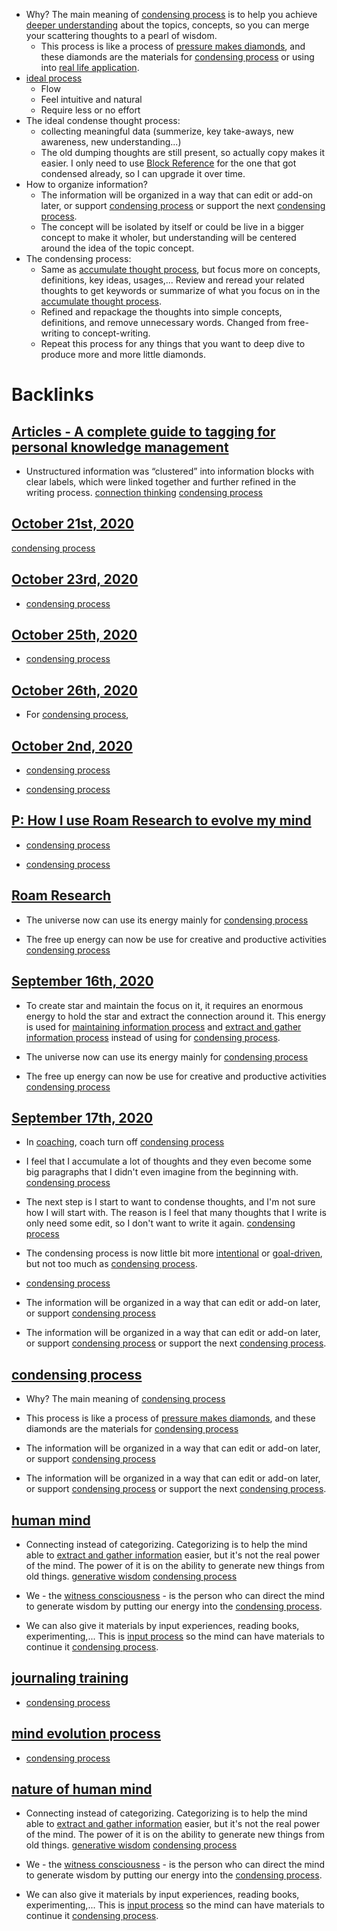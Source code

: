 - Why? The main meaning of [condensing process](<condensing process.md>) is to help you achieve [deeper understanding](<deeper understanding.md>) about the topics, concepts, so you can merge your scattering thoughts to a pearl of wisdom. 
    - This process is like a process of [pressure makes diamonds](<pressure makes diamonds.md>), and these diamonds are the materials for [condensing process](<condensing process.md>) or using into [real life application](<real life application.md>). 
- [ideal process](<ideal process.md>)
    - Flow
    - Feel intuitive and natural
    - Require less or no effort
- The ideal condense thought process:
    - collecting meaningful data (summerize, key take-aways, new awareness, new understanding...)
    - The old dumping thoughts are still present, so actually copy makes it easier. I only need to use [Block Reference](<Block Reference.md>) for the one that got condensed already, so I can upgrade it over time.
- How to organize information?
    - The information will be organized in a way that can edit or add-on later, or support [condensing process](<condensing process.md>) or support the next [condensing process](<condensing process.md>).
    - The concept will be isolated by itself or could be live in a bigger concept to make it wholer, but understanding will be centered around the idea of the topic concept.
- The condensing process:
    - Same as [accumulate thought process](<accumulate thought process.md>), but focus more on concepts, definitions, key ideas, usages,... Review and reread your related thoughts to get keywords or summarize of what you focus on in the [accumulate thought process](<accumulate thought process.md>).
    - Refined and repackage the thoughts into simple concepts, definitions, and remove unnecessary words. Changed from free-writing to concept-writing.
    - Repeat this process for any things that you want to deep dive to produce more and more little diamonds.

# Backlinks
## [Articles - A complete guide to tagging for personal knowledge management](<Articles - A complete guide to tagging for personal knowledge management.md>)
- Unstructured information was “clustered” into information blocks with clear labels, which were linked together and further refined in the writing process. [connection thinking](<connection thinking.md>) [condensing process](<condensing process.md>)

## [October 21st, 2020](<October 21st, 2020.md>)
[condensing process](<condensing process.md>)

## [October 23rd, 2020](<October 23rd, 2020.md>)
- [condensing process](<condensing process.md>)

## [October 25th, 2020](<October 25th, 2020.md>)
- [condensing process](<condensing process.md>)

## [October 26th, 2020](<October 26th, 2020.md>)
- For [condensing process](<condensing process.md>),

## [October 2nd, 2020](<October 2nd, 2020.md>)
- [condensing process](<condensing process.md>)

- [condensing process](<condensing process.md>)

## [P: How I use Roam Research to evolve my mind](<P: How I use Roam Research to evolve my mind.md>)
- [condensing process](<condensing process.md>)

- [condensing process](<condensing process.md>)

## [Roam Research](<Roam Research.md>)
- The universe now can use its energy mainly for [condensing process](<condensing process.md>)

- The free up energy can now be use for creative and productive activities [condensing process](<condensing process.md>)

## [September 16th, 2020](<September 16th, 2020.md>)
- To create star and maintain the focus on it, it requires an enormous energy to hold the star and extract the connection around it. This energy is used for [maintaining information process](<maintaining information process.md>) and [extract and gather information process](<extract and gather information process.md>) instead of using for [condensing process](<condensing process.md>).

- The universe now can use its energy mainly for [condensing process](<condensing process.md>)

- The free up energy can now be use for creative and productive activities [condensing process](<condensing process.md>)

## [September 17th, 2020](<September 17th, 2020.md>)
- In [coaching](<coaching.md>), coach turn off [condensing process](<condensing process.md>)

- I feel that I accumulate a lot of thoughts and they even become some big paragraphs that I didn't even imagine from the beginning with.  [condensing process](<condensing process.md>)

- The next step is I start to want to condense thoughts, and I'm not sure how I will start with. The reason is I feel that many thoughts that I write is only need some edit, so I don't want to write it again. [condensing process](<condensing process.md>)

- The condensing process is now little bit more [intentional](<intentional.md>) or [goal-driven](<goal-driven.md>), but not too much as [condensing process](<condensing process.md>).

- [condensing process](<condensing process.md>)

- The information will be organized in a way that can edit or add-on later, or support [condensing process](<condensing process.md>)

- The information will be organized in a way that can edit or add-on later, or support [condensing process](<condensing process.md>) or support the next [condensing process](<condensing process.md>).

## [condensing process](<condensing process.md>)
- Why? The main meaning of [condensing process](<condensing process.md>)

- This process is like a process of [pressure makes diamonds](<pressure makes diamonds.md>), and these diamonds are the materials for [condensing process](<condensing process.md>)

- The information will be organized in a way that can edit or add-on later, or support [condensing process](<condensing process.md>)

- The information will be organized in a way that can edit or add-on later, or support [condensing process](<condensing process.md>) or support the next [condensing process](<condensing process.md>).

## [human mind](<human mind.md>)
- Connecting instead of categorizing. Categorizing is to help the mind able to [extract and gather information](<extract and gather information.md>) easier, but it's not the real power of the mind. The power of it is on the ability to generate new things from old things. [generative wisdom](<generative wisdom.md>) [condensing process](<condensing process.md>)

- We - the [witness consciousness](<witness consciousness.md>) - is the person who can direct the mind to generate wisdom by putting our energy into the [condensing process](<condensing process.md>).

- We can also give it materials by input experiences, reading books, experimenting,... This is [input process](<input process.md>) so the mind can have materials to continue it [condensing process](<condensing process.md>).

## [journaling training](<journaling training.md>)
- [condensing process](<condensing process.md>)

## [mind evolution process](<mind evolution process.md>)
- [condensing process](<condensing process.md>)

## [nature of human mind](<nature of human mind.md>)
- Connecting instead of categorizing. Categorizing is to help the mind able to [extract and gather information](<extract and gather information.md>) easier, but it's not the real power of the mind. The power of it is on the ability to generate new things from old things. [generative wisdom](<generative wisdom.md>) [condensing process](<condensing process.md>)

- We - the [witness consciousness](<witness consciousness.md>) - is the person who can direct the mind to generate wisdom by putting our energy into the [condensing process](<condensing process.md>).

- We can also give it materials by input experiences, reading books, experimenting,... This is [input process](<input process.md>) so the mind can have materials to continue it [condensing process](<condensing process.md>).

